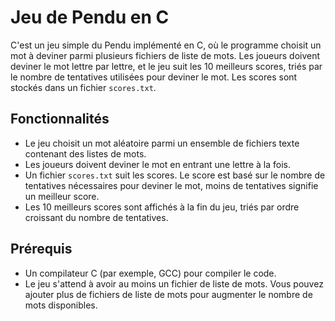# Jeu de Pendu en C

C'est un jeu simple du Pendu implémenté en C, où le programme choisit un mot à deviner parmi plusieurs fichiers de liste de mots. Les joueurs doivent deviner le mot lettre par lettre, et le jeu suit les 10 meilleurs scores, triés par le nombre de tentatives utilisées pour deviner le mot. Les scores sont stockés dans un fichier `scores.txt`.

## Fonctionnalités
- Le jeu choisit un mot aléatoire parmi un ensemble de fichiers texte contenant des listes de mots.
- Les joueurs doivent deviner le mot en entrant une lettre à la fois.
- Un fichier `scores.txt` suit les scores. Le score est basé sur le nombre de tentatives nécessaires pour deviner le mot, moins de tentatives signifie un meilleur score.
- Les 10 meilleurs scores sont affichés à la fin du jeu, triés par ordre croissant du nombre de tentatives.

## Prérequis
- Un compilateur C (par exemple, GCC) pour compiler le code.
- Le jeu s'attend à avoir au moins un fichier de liste de mots. Vous pouvez ajouter plus de fichiers de liste de mots pour augmenter le nombre de mots disponibles.
